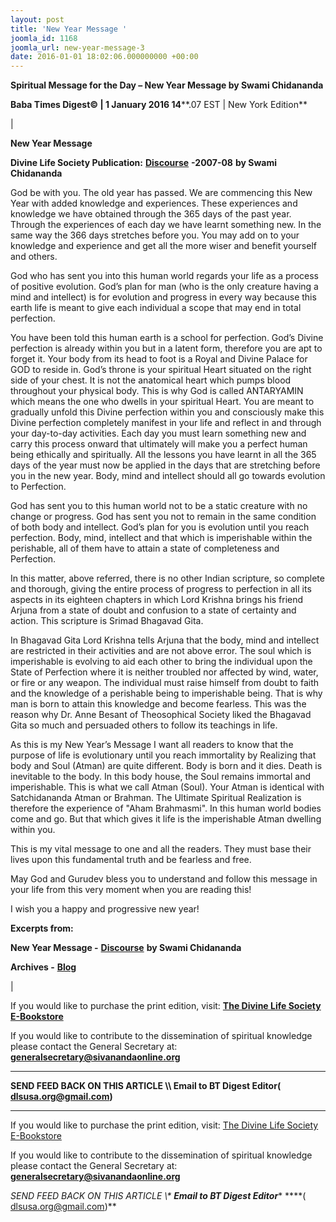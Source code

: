```yaml
---
layout: post
title: 'New Year Message '
joomla_id: 1168
joomla_url: new-year-message-3
date: 2016-01-01 18:02:06.000000000 +00:00
---
```

  

















































**Spiritual Message for the Day – New Year Message by Swami Chidananda**

 **Baba Times Digest© | 1 January 2016 14****.07 EST | New York Edition**

| 

**New Year Message**

**Divine Life Society Publication:** [**Discourse**](http://www.dlshq.org/discourse/jan2013.htm) **-2007-08**  **by Swami Chidananda**

God be with you. The old year has passed. We are commencing this New Year with added knowledge and experiences. These experiences and knowledge we have obtained through the 365 days of the past year. Through the experiences of each day we have learnt something new. In the same way the 366 days stretches before you. You may add on to your knowledge and experience and get all the more wiser and benefit yourself and others.

God who has sent you into this human world regards your life as a process of positive evolution. God’s plan for man (who is the only creature having a mind and intellect) is for evolution and progress in every way because this earth life is meant to give each individual a scope that may end in total perfection.

You have been told this human earth is a school for perfection. God’s Divine perfection is already within you but in a latent form, therefore you are apt to forget it. Your body from its head to foot is a Royal and Divine Palace for GOD to reside in. God’s throne is your spiritual Heart situated on the right side of your chest. It is not the anatomical heart which pumps blood throughout your physical body. This is why God is called ANTARYAMIN which means the one who dwells in your spiritual Heart. You are meant to gradually unfold this Divine perfection within you and consciously make this Divine perfection completely manifest in your life and reflect in and through your day-to-day activities. Each day you must learn something new and carry this process onward that ultimately will make you a perfect human being ethically and spiritually. All the lessons you have learnt in all the 365 days of the year must now be applied in the days that are stretching before you in the new year. Body, mind and intellect should all go towards evolution to Perfection.

God has sent you to this human world not to be a static creature with no change or progress. God has sent you not to remain in the same condition of both body and intellect. God’s plan for you is evolution until you reach perfection. Body, mind, intellect and that which is imperishable within the perishable, all of them have to attain a state of completeness and Perfection.

In this matter, above referred, there is no other Indian scripture, so complete and thorough, giving the entire process of progress to perfection in all its aspects in its eighteen chapters in which Lord Krishna brings his friend Arjuna from a state of doubt and confusion to a state of certainty and action. This scripture is Srimad Bhagavad Gita.

In Bhagavad Gita Lord Krishna tells Arjuna that the body, mind and intellect are restricted in their activities and are not above error. The soul which is imperishable is evolving to aid each other to bring the individual upon the State of Perfection where it is neither troubled nor affected by wind, water, or fire or any weapon. The individual must raise himself from doubt to faith and the knowledge of a perishable being to imperishable being. That is why man is born to attain this knowledge and become fearless. This was the reason why Dr. Anne Besant of Theosophical Society liked the Bhagavad Gita so much and persuaded others to follow its teachings in life.

As this is my New Year’s Message I want all readers to know that the purpose of life is evolutionary until you reach immortality by Realizing that body and Soul (Atman) are quite different. Body is born and it dies. Death is inevitable to the body. In this body house, the Soul remains immortal and imperishable. This is what we call Atman (Soul). Your Atman is identical with Satchidananda Atman or Brahman. The Ultimate Spiritual Realization is therefore the experience of "Aham Brahmasmi". In this human world bodies come and go. But that which gives it life is the imperishable Atman dwelling within you.

This is my vital message to one and all the readers. They must base their lives upon this fundamental truth and be fearless and free.

May God and Gurudev bless you to understand and follow this message in your life from this very moment when you are reading this!

I wish you a happy and progressive new year!

**Excerpts from:**

**New Year Message -** [**Discourse**](http://www.dlshq.org/discourse/jan2013.htm) **by Swami Chidananda**



**Archives -** [**Blog**](http://dlsusa.blogspot.com/)

 |



If you would like to purchase the print edition, visit: **[The Divine Life Society E-Bookstore](http://www.dlshq.org/download/download.htm)**

If you would like to contribute to the dissemination of spiritual knowledge please contact the General Secretary at: [](mailto:%20%3Cscript%20type=%27text/javascript%27%3E%20%3C%21--%20var%20prefix%20=%20%27ma%27%20+%20%27il%27%20+%20%27to%27;%20var%20path%20=%20%27hr%27%20+%20%27ef%27%20+%20%27=%27;%20var%20addy57016%20=%20%27generalsecretary%27%20+%20%27@%27;%20addy57016%20=%20addy57016%20+%20%27sivanandaonline%27%20+%20%27.%27%20+%20%27org%27;%20document.write%28%27%3Ca%20%27%20+%20path%20+%20%27%5C%27%27%20+%20prefix%20+%20%27:%27%20+%20addy57016%20+%20%27%5C%27%3E%27%29;%20document.write%28addy57016%29;%20document.write%28%27%3C%5C/a%3E%27%29;%20//--%3E%5Cn%20%3C/script%3E%3Cscript%20type=%27text/javascript%27%3E%20%3C%21--%20document.write%28%27%3Cspan%20style=%5C%27display:%20none;%5C%27%3E%27%29;%20//--%3E%20%3C/script%3EThis%20email%20address%20is%20being%20protected%20from%20spambots.%20You%20need%20JavaScript%20enabled%20to%20view%20it.%20%3Cscript%20type=%27text/javascript%27%3E%20%3C%21--%20document.write%28%27%3C/%27%29;%20document.write%28%27span%3E%27%29;%20//--%3E%20%3C/script%3E?subject=Contribution%20to%20Dissemination%20of%20Spiritual%20Knowledge) **generalsecretary@sivanandaonline.org**

****

**SEND FEED BACK ON THIS ARTICLE \\\ Email to BT Digest Editor[](mailto:%20%3Cscript%20type=%27text/javascript%27%3E%20%3C%21--%20var%20prefix%20=%20%27ma%27%20+%20%27il%27%20+%20%27to%27;%20var%20path%20=%20%27hr%27%20+%20%27ef%27%20+%20%27=%27;%20var%20addy72654%20=%20%27dlsusa.org%27%20+%20%27@%27;%20addy72654%20=%20addy72654%20+%20%27gmail%27%20+%20%27.%27%20+%20%27com%27;%20document.write%28%27%3Ca%20%27%20+%20path%20+%20%27%5C%27%27%20+%20prefix%20+%20%27:%27%20+%20addy72654%20+%20%27%5C%27%3E%27%29;%20document.write%28addy72654%29;%20document.write%28%27%3C%5C/a%3E%27%29;%20//--%3E%5Cn%20%3C/script%3E%3Cscript%20type=%27text/javascript%27%3E%20%3C%21--%20document.write%28%27%3Cspan%20style=%5C%27display:%20none;%5C%27%3E%27%29;%20//--%3E%20%3C/script%3EThis%20email%20address%20is%20being%20protected%20from%20spambots.%20You%20need%20JavaScript%20enabled%20to%20view%20it.%20%3Cscript%20type=%27text/javascript%27%3E%20%3C%21--%20document.write%28%27%3C/%27%29;%20document.write%28%27span%3E%27%29;%20//--%3E%20%3C/script%3E?subject=DLS%20Posts)( [dlsusa.org@gmail.com](mailto:dlsusa.org@gmail.com))**



* * *



  

If you would like to purchase the print edition, visit: [The Divine Life Society E-Bookstore](http://www.dlshq.org/download/download.htm)

If you would like to contribute to the dissemination of spiritual knowledge please contact the General Secretary at: **[generalsecretary@sivanandaonline.org](mailto:generalsecretary@sivanandaonline.org)**

**SEND FEED BACK ON THIS ARTICLE \\\**  **Email to BT Digest Editor**** [](mailto:%20%3Cscript%20type=%27text/javascript%27%3E%20%3C%21--%20var%20prefix%20=%20%27ma%27%20+%20%27il%27%20+%20%27to%27;%20var%20path%20=%20%27hr%27%20+%20%27ef%27%20+%20%27=%27;%20var%20addy72654%20=%20%27dlsusa.org%27%20+%20%27@%27;%20addy72654%20=%20addy72654%20+%20%27gmail%27%20+%20%27.%27%20+%20%27com%27;%20document.write%28%27%3Ca%20%27%20+%20path%20+%20%27%5C%27%27%20+%20prefix%20+%20%27:%27%20+%20addy72654%20+%20%27%5C%27%3E%27%29;%20document.write%28addy72654%29;%20document.write%28%27%3C%5C/a%3E%27%29;%20//--%3E%5Cn%20%3C/script%3E%3Cscript%20type=%27text/javascript%27%3E%20%3C%21--%20document.write%28%27%3Cspan%20style=%5C%27display:%20none;%5C%27%3E%27%29;%20//--%3E%20%3C/script%3EThis%20email%20address%20is%20being%20protected%20from%20spambots.%20You%20need%20JavaScript%20enabled%20to%20view%20it.%20%3Cscript%20type=%27text/javascript%27%3E%20%3C%21--%20document.write%28%27%3C/%27%29;%20document.write%28%27span%3E%27%29;%20//--%3E%20%3C/script%3E?subject=DLS%20Posts)****( [dlsusa.org@gmail.com](mailto:dlsusa.org@gmail.com))**  
